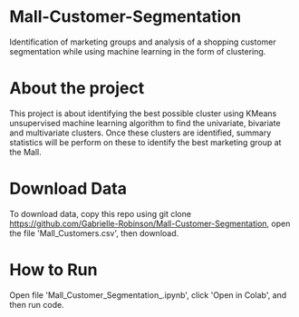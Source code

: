 # Mall-Customer-Segmentation
Identification of marketing groups and analysis of a shopping customer segmentation while using machine learning in the form of clustering.

# About the project
This project is about identifying the best possible cluster using KMeans unsupervised machine learning algorithm to find the univariate, bivariate and multivariate clusters.  Once these clusters are identified, summary statistics will be perform on these to identify the best marketing group at the Mall.

# Download Data
To download data, copy this repo using git clone https://github.com/Gabrielle-Robinson/Mall-Customer-Segmentation, open the file 'Mall_Customers.csv', then download.

# How to Run
Open file 'Mall_Customer_Segmentation_.ipynb', click 'Open in Colab', and then run code.
